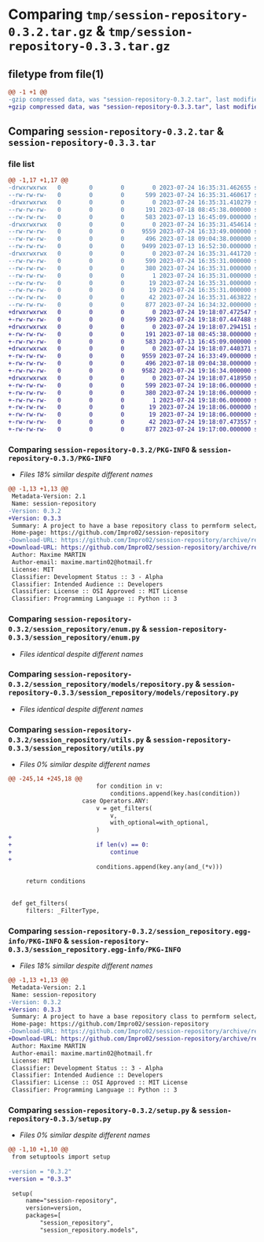 # Comparing `tmp/session-repository-0.3.2.tar.gz` & `tmp/session-repository-0.3.3.tar.gz`

## filetype from file(1)

```diff
@@ -1 +1 @@
-gzip compressed data, was "session-repository-0.3.2.tar", last modified: Mon Jul 24 16:35:31 2023, max compression
+gzip compressed data, was "session-repository-0.3.3.tar", last modified: Mon Jul 24 19:18:07 2023, max compression
```

## Comparing `session-repository-0.3.2.tar` & `session-repository-0.3.3.tar`

### file list

```diff
@@ -1,17 +1,17 @@
-drwxrwxrwx   0        0        0        0 2023-07-24 16:35:31.462655 session-repository-0.3.2/
--rw-rw-rw-   0        0        0      599 2023-07-24 16:35:31.460617 session-repository-0.3.2/PKG-INFO
-drwxrwxrwx   0        0        0        0 2023-07-24 16:35:31.410279 session-repository-0.3.2/session_repository/
--rw-rw-rw-   0        0        0      191 2023-07-18 08:45:38.000000 session-repository-0.3.2/session_repository/__init__.py
--rw-rw-rw-   0        0        0      583 2023-07-13 16:45:09.000000 session-repository-0.3.2/session_repository/enum.py
-drwxrwxrwx   0        0        0        0 2023-07-24 16:35:31.454614 session-repository-0.3.2/session_repository/models/
--rw-rw-rw-   0        0        0     9559 2023-07-24 16:33:49.000000 session-repository-0.3.2/session_repository/models/repository.py
--rw-rw-rw-   0        0        0      496 2023-07-18 09:04:38.000000 session-repository-0.3.2/session_repository/models/service.py
--rw-rw-rw-   0        0        0     9499 2023-07-13 16:52:30.000000 session-repository-0.3.2/session_repository/utils.py
-drwxrwxrwx   0        0        0        0 2023-07-24 16:35:31.441720 session-repository-0.3.2/session_repository.egg-info/
--rw-rw-rw-   0        0        0      599 2023-07-24 16:35:31.000000 session-repository-0.3.2/session_repository.egg-info/PKG-INFO
--rw-rw-rw-   0        0        0      380 2023-07-24 16:35:31.000000 session-repository-0.3.2/session_repository.egg-info/SOURCES.txt
--rw-rw-rw-   0        0        0        1 2023-07-24 16:35:31.000000 session-repository-0.3.2/session_repository.egg-info/dependency_links.txt
--rw-rw-rw-   0        0        0       19 2023-07-24 16:35:31.000000 session-repository-0.3.2/session_repository.egg-info/requires.txt
--rw-rw-rw-   0        0        0       19 2023-07-24 16:35:31.000000 session-repository-0.3.2/session_repository.egg-info/top_level.txt
--rw-rw-rw-   0        0        0       42 2023-07-24 16:35:31.463822 session-repository-0.3.2/setup.cfg
--rw-rw-rw-   0        0        0      877 2023-07-24 16:34:32.000000 session-repository-0.3.2/setup.py
+drwxrwxrwx   0        0        0        0 2023-07-24 19:18:07.472547 session-repository-0.3.3/
+-rw-rw-rw-   0        0        0      599 2023-07-24 19:18:07.447488 session-repository-0.3.3/PKG-INFO
+drwxrwxrwx   0        0        0        0 2023-07-24 19:18:07.294151 session-repository-0.3.3/session_repository/
+-rw-rw-rw-   0        0        0      191 2023-07-18 08:45:38.000000 session-repository-0.3.3/session_repository/__init__.py
+-rw-rw-rw-   0        0        0      583 2023-07-13 16:45:09.000000 session-repository-0.3.3/session_repository/enum.py
+drwxrwxrwx   0        0        0        0 2023-07-24 19:18:07.440371 session-repository-0.3.3/session_repository/models/
+-rw-rw-rw-   0        0        0     9559 2023-07-24 16:33:49.000000 session-repository-0.3.3/session_repository/models/repository.py
+-rw-rw-rw-   0        0        0      496 2023-07-18 09:04:38.000000 session-repository-0.3.3/session_repository/models/service.py
+-rw-rw-rw-   0        0        0     9582 2023-07-24 19:16:34.000000 session-repository-0.3.3/session_repository/utils.py
+drwxrwxrwx   0        0        0        0 2023-07-24 19:18:07.418950 session-repository-0.3.3/session_repository.egg-info/
+-rw-rw-rw-   0        0        0      599 2023-07-24 19:18:06.000000 session-repository-0.3.3/session_repository.egg-info/PKG-INFO
+-rw-rw-rw-   0        0        0      380 2023-07-24 19:18:06.000000 session-repository-0.3.3/session_repository.egg-info/SOURCES.txt
+-rw-rw-rw-   0        0        0        1 2023-07-24 19:18:06.000000 session-repository-0.3.3/session_repository.egg-info/dependency_links.txt
+-rw-rw-rw-   0        0        0       19 2023-07-24 19:18:06.000000 session-repository-0.3.3/session_repository.egg-info/requires.txt
+-rw-rw-rw-   0        0        0       19 2023-07-24 19:18:06.000000 session-repository-0.3.3/session_repository.egg-info/top_level.txt
+-rw-rw-rw-   0        0        0       42 2023-07-24 19:18:07.473557 session-repository-0.3.3/setup.cfg
+-rw-rw-rw-   0        0        0      877 2023-07-24 19:17:00.000000 session-repository-0.3.3/setup.py
```

### Comparing `session-repository-0.3.2/PKG-INFO` & `session-repository-0.3.3/PKG-INFO`

 * *Files 18% similar despite different names*

```diff
@@ -1,13 +1,13 @@
 Metadata-Version: 2.1
 Name: session-repository
-Version: 0.3.2
+Version: 0.3.3
 Summary: A project to have a base repository class to permform select/insert/update/delete with dynamtic syntaxe
 Home-page: https://github.com/Impro02/session-repository
-Download-URL: https://github.com/Impro02/session-repository/archive/refs/tags/0.3.2.tar.gz
+Download-URL: https://github.com/Impro02/session-repository/archive/refs/tags/0.3.3.tar.gz
 Author: Maxime MARTIN
 Author-email: maxime.martin02@hotmail.fr
 License: MIT
 Classifier: Development Status :: 3 - Alpha
 Classifier: Intended Audience :: Developers
 Classifier: License :: OSI Approved :: MIT License
 Classifier: Programming Language :: Python :: 3
```

### Comparing `session-repository-0.3.2/session_repository/enum.py` & `session-repository-0.3.3/session_repository/enum.py`

 * *Files identical despite different names*

### Comparing `session-repository-0.3.2/session_repository/models/repository.py` & `session-repository-0.3.3/session_repository/models/repository.py`

 * *Files identical despite different names*

### Comparing `session-repository-0.3.2/session_repository/utils.py` & `session-repository-0.3.3/session_repository/utils.py`

 * *Files 0% similar despite different names*

```diff
@@ -245,14 +245,18 @@
                         for condition in v:
                             conditions.append(key.has(condition))
                     case Operators.ANY:
                         v = get_filters(
                             v,
                             with_optional=with_optional,
                         )
+
+                        if len(v) == 0:
+                            continue
+
                         conditions.append(key.any(and_(*v)))
 
     return conditions
 
 
 def get_filters(
     filters: _FilterType,
```

### Comparing `session-repository-0.3.2/session_repository.egg-info/PKG-INFO` & `session-repository-0.3.3/session_repository.egg-info/PKG-INFO`

 * *Files 18% similar despite different names*

```diff
@@ -1,13 +1,13 @@
 Metadata-Version: 2.1
 Name: session-repository
-Version: 0.3.2
+Version: 0.3.3
 Summary: A project to have a base repository class to permform select/insert/update/delete with dynamtic syntaxe
 Home-page: https://github.com/Impro02/session-repository
-Download-URL: https://github.com/Impro02/session-repository/archive/refs/tags/0.3.2.tar.gz
+Download-URL: https://github.com/Impro02/session-repository/archive/refs/tags/0.3.3.tar.gz
 Author: Maxime MARTIN
 Author-email: maxime.martin02@hotmail.fr
 License: MIT
 Classifier: Development Status :: 3 - Alpha
 Classifier: Intended Audience :: Developers
 Classifier: License :: OSI Approved :: MIT License
 Classifier: Programming Language :: Python :: 3
```

### Comparing `session-repository-0.3.2/setup.py` & `session-repository-0.3.3/setup.py`

 * *Files 0% similar despite different names*

```diff
@@ -1,10 +1,10 @@
 from setuptools import setup
 
-version = "0.3.2"
+version = "0.3.3"
 
 setup(
     name="session-repository",
     version=version,
     packages=[
         "session_repository",
         "session_repository.models",
```

